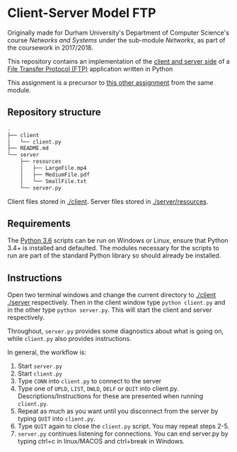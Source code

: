 # Client-Server Model FTP

Originally made for Durham University's Department of Computer Science's course _Networks and Systems_ under the sub-module _Networks_, as part of the coursework in 2017/2018.

This repository contains an implementation of the [client and server side](https://en.wikipedia.org/wiki/Client%E2%80%93server_model) of a [File Transfer Protocol (FTP)](https://en.wikipedia.org/wiki/File_Transfer_Protocol) application written in Python

This assignment is a precursor to [this other assignment](https://github.com/thesofakillers/Distributed-File-Server) from the same module.

## Repository structure

```bash
.
├── client
│   └── client.py
├── README.md
└── server
    ├── resources
    │   ├── LargeFile.mp4
    │   ├── MediumFile.pdf
    │   └── SmallFile.txt
    └── server.py
```

Client files stored in [./client](client/). Server files stored in [./server/resources](server/resources/).

## Requirements

The [Python 3.6](https://www.python.org/downloads/release/python-360/) scripts can be run on Windows or Linux, ensure that Python 3.4+ is installed and defaulted. The modules necessary for the scripts to run are part of the standard Python library so should already be installed.

## Instructions

Open two terminal windows and change the current directory to [./client](client/) [./server](server/) respectively. Then in the client window  type `python client.py` and in the other type `python server.py`. This will start the client and server respectively.

Throughout, `server.py` provides some diagnostics about what is going on, while `client.py` also provides instructions.

In general, the workflow is:
1. Start `server.py`
2. Start `client.py`
3. Type `CONN` into `client.py` to connect to the server
4. Type one of `UPLD`, `LIST`, `DWLD`, `DELF` or `QUIT` into client.py. Descriptions/Instructions for these are presented when running `client.py`.
5. Repeat as much as you want until you disconnect from the server by typing `QUIT` into `client.py`.
6. Type `QUIT` again to close the `client.py` script. You may repeat steps 2-5.
7. `server.py` continues listening for connections. You can end server.py by typing ctrl+c in linux/MACOS and ctrl+break in Windows.
